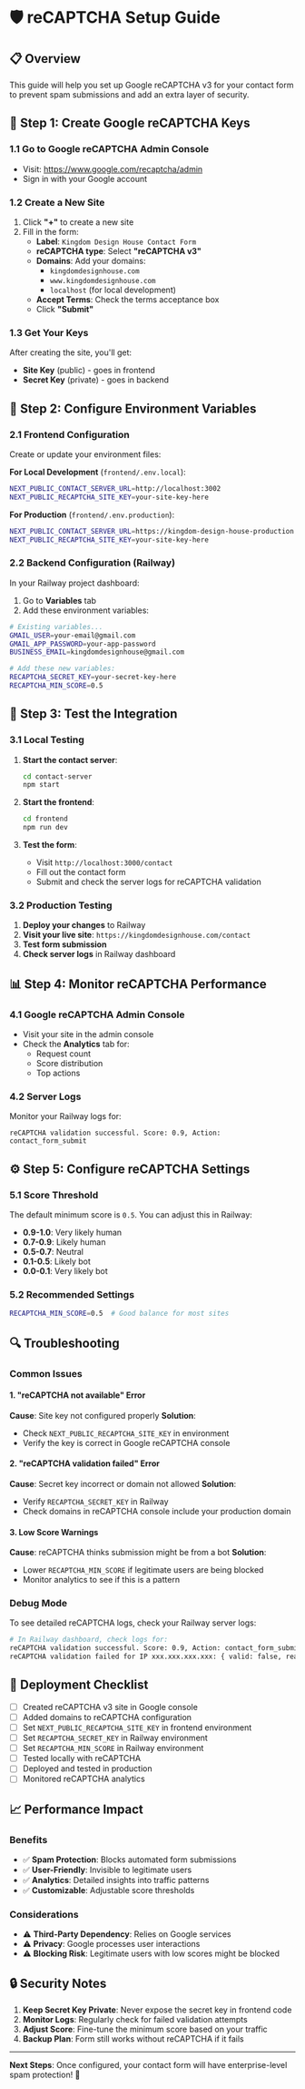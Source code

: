 # 🛡️ reCAPTCHA Setup Guide

## 📋 Overview

This guide will help you set up Google reCAPTCHA v3 for your contact form to prevent spam submissions and add an extra layer of security.

## 🔧 Step 1: Create Google reCAPTCHA Keys

### 1.1 Go to Google reCAPTCHA Admin Console
- Visit: https://www.google.com/recaptcha/admin
- Sign in with your Google account

### 1.2 Create a New Site
1. Click **"+"** to create a new site
2. Fill in the form:
   - **Label**: `Kingdom Design House Contact Form`
   - **reCAPTCHA type**: Select **"reCAPTCHA v3"**
   - **Domains**: Add your domains:
     - `kingdomdesignhouse.com`
     - `www.kingdomdesignhouse.com`
     - `localhost` (for local development)
   - **Accept Terms**: Check the terms acceptance box
   - Click **"Submit"**

### 1.3 Get Your Keys
After creating the site, you'll get:
- **Site Key** (public) - goes in frontend
- **Secret Key** (private) - goes in backend

## 🔑 Step 2: Configure Environment Variables

### 2.1 Frontend Configuration

Create or update your environment files:

**For Local Development** (`frontend/.env.local`):
```bash
NEXT_PUBLIC_CONTACT_SERVER_URL=http://localhost:3002
NEXT_PUBLIC_RECAPTCHA_SITE_KEY=your-site-key-here
```

**For Production** (`frontend/.env.production`):
```bash
NEXT_PUBLIC_CONTACT_SERVER_URL=https://kingdom-design-house-production.up.railway.app
NEXT_PUBLIC_RECAPTCHA_SITE_KEY=your-site-key-here
```

### 2.2 Backend Configuration (Railway)

In your Railway project dashboard:

1. Go to **Variables** tab
2. Add these environment variables:

```bash
# Existing variables...
GMAIL_USER=your-email@gmail.com
GMAIL_APP_PASSWORD=your-app-password
BUSINESS_EMAIL=kingdomdesignhouse@gmail.com

# Add these new variables:
RECAPTCHA_SECRET_KEY=your-secret-key-here
RECAPTCHA_MIN_SCORE=0.5
```

## 🧪 Step 3: Test the Integration

### 3.1 Local Testing

1. **Start the contact server**:
   ```bash
   cd contact-server
   npm start
   ```

2. **Start the frontend**:
   ```bash
   cd frontend
   npm run dev
   ```

3. **Test the form**:
   - Visit `http://localhost:3000/contact`
   - Fill out the contact form
   - Submit and check the server logs for reCAPTCHA validation

### 3.2 Production Testing

1. **Deploy your changes** to Railway
2. **Visit your live site**: `https://kingdomdesignhouse.com/contact`
3. **Test form submission**
4. **Check server logs** in Railway dashboard

## 📊 Step 4: Monitor reCAPTCHA Performance

### 4.1 Google reCAPTCHA Admin Console
- Visit your site in the admin console
- Check the **Analytics** tab for:
  - Request count
  - Score distribution
  - Top actions

### 4.2 Server Logs
Monitor your Railway logs for:
```
reCAPTCHA validation successful. Score: 0.9, Action: contact_form_submit
```

## ⚙️ Step 5: Configure reCAPTCHA Settings

### 5.1 Score Threshold
The default minimum score is `0.5`. You can adjust this in Railway:

- **0.9-1.0**: Very likely human
- **0.7-0.9**: Likely human  
- **0.5-0.7**: Neutral
- **0.1-0.5**: Likely bot
- **0.0-0.1**: Very likely bot

### 5.2 Recommended Settings
```bash
RECAPTCHA_MIN_SCORE=0.5  # Good balance for most sites
```

## 🔍 Troubleshooting

### Common Issues

#### 1. "reCAPTCHA not available" Error
**Cause**: Site key not configured properly
**Solution**: 
- Check `NEXT_PUBLIC_RECAPTCHA_SITE_KEY` in environment
- Verify the key is correct in Google reCAPTCHA console

#### 2. "reCAPTCHA validation failed" Error
**Cause**: Secret key incorrect or domain not allowed
**Solution**:
- Verify `RECAPTCHA_SECRET_KEY` in Railway
- Check domains in reCAPTCHA console include your production domain

#### 3. Low Score Warnings
**Cause**: reCAPTCHA thinks submission might be from a bot
**Solution**:
- Lower `RECAPTCHA_MIN_SCORE` if legitimate users are being blocked
- Monitor analytics to see if this is a pattern

### Debug Mode

To see detailed reCAPTCHA logs, check your Railway server logs:

```bash
# In Railway dashboard, check logs for:
reCAPTCHA validation successful. Score: 0.9, Action: contact_form_submit
reCAPTCHA validation failed for IP xxx.xxx.xxx.xxx: { valid: false, reason: 'score too low' }
```

## 🚀 Deployment Checklist

- [ ] Created reCAPTCHA v3 site in Google console
- [ ] Added domains to reCAPTCHA configuration
- [ ] Set `NEXT_PUBLIC_RECAPTCHA_SITE_KEY` in frontend environment
- [ ] Set `RECAPTCHA_SECRET_KEY` in Railway environment
- [ ] Set `RECAPTCHA_MIN_SCORE` in Railway environment
- [ ] Tested locally with reCAPTCHA
- [ ] Deployed and tested in production
- [ ] Monitored reCAPTCHA analytics

## 📈 Performance Impact

### Benefits
- ✅ **Spam Protection**: Blocks automated form submissions
- ✅ **User-Friendly**: Invisible to legitimate users
- ✅ **Analytics**: Detailed insights into traffic patterns
- ✅ **Customizable**: Adjustable score thresholds

### Considerations
- ⚠️ **Third-Party Dependency**: Relies on Google services
- ⚠️ **Privacy**: Google processes user interactions
- ⚠️ **Blocking Risk**: Legitimate users with low scores might be blocked

## 🔒 Security Notes

1. **Keep Secret Key Private**: Never expose the secret key in frontend code
2. **Monitor Logs**: Regularly check for failed validation attempts
3. **Adjust Score**: Fine-tune the minimum score based on your traffic
4. **Backup Plan**: Form still works without reCAPTCHA if it fails

---

**Next Steps**: Once configured, your contact form will have enterprise-level spam protection! 🎉
